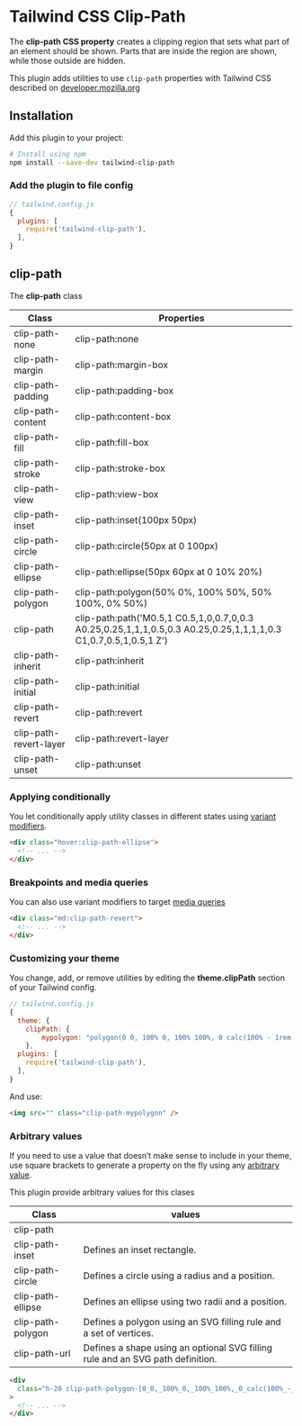 # Tailwind CSS Clip-Path

The **clip-path CSS property** creates a clipping region that sets what part of an element should be shown. Parts that are inside the region are shown, while those outside are hidden.

This plugin adds utilities to use `clip-path` properties with Tailwind CSS described on [developer.mozilla.org](https://developer.mozilla.org/en-US/docs/Web/CSS/clip-path)

## Installation

Add this plugin to your project:

```bash
# Install using npm
npm install --save-dev tailwind-clip-path
```

### Add the plugin to file config

```js
// tailwind.config.js
{
  plugins: [
    require('tailwind-clip-path'),
  ],
}
```

## clip-path

The **clip-path** class

| Class                  | Properties                                                                                                       |
| ---------------------- | ---------------------------------------------------------------------------------------------------------------- |
| clip-path-none         | clip-path:none                                                                                                   |
| clip-path-margin       | clip-path:margin-box                                                                                             |
| clip-path-padding      | clip-path:padding-box                                                                                            |
| clip-path-content      | clip-path:content-box                                                                                            |
| clip-path-fill         | clip-path:fill-box                                                                                               |
| clip-path-stroke       | clip-path:stroke-box                                                                                             |
| clip-path-view         | clip-path:view-box                                                                                               |
| clip-path-inset        | clip-path:inset(100px 50px)                                                                                      |
| clip-path-circle       | clip-path:circle(50px at 0 100px)                                                                                |
| clip-path-ellipse      | clip-path:ellipse(50px 60px at 0 10% 20%)                                                                        |
| clip-path-polygon      | clip-path:polygon(50% 0%, 100% 50%, 50% 100%, 0% 50%)                                                            |
| clip-path              | clip-path:path('M0.5,1 C0.5,1,0,0.7,0,0.3 A0.25,0.25,1,1,1,0.5,0.3 A0.25,0.25,1,1,1,1,0.3 C1,0.7,0.5,1,0.5,1 Z') |
| clip-path-inherit      | clip-path:inherit                                                                                                |
| clip-path-initial      | clip-path:initial                                                                                                |
| clip-path-revert       | clip-path:revert                                                                                                 |
| clip-path-revert-layer | clip-path:revert-layer                                                                                           |
| clip-path-unset        | clip-path:unset                                                                                                  |

### Applying conditionally

You let conditionally apply utility classes in different states using [variant modifiers](https://tailwindcss.com/docs/hover-focus-and-other-states).

```html
<div class="hover:clip-path-ellipse">
  <!-- ... -->
</div>
```

### Breakpoints and media queries

You can also use variant modifiers to target [media queries](https://tailwindcss.com/docs/hover-focus-and-other-states#media-queries)

```html
<div class="md:clip-path-revert">
  <!-- ... -->
</div>
```

### Customizing your theme

You change, add, or remove utilities by editing the **theme.clipPath** section of your Tailwind config.

```js
// tailwind.config.js
{
  theme: {
    clipPath: {
        mypolygon: "polygon(0 0, 100% 0, 100% 100%, 0 calc(100% - 1rem))",
    },
  plugins: [
    require('tailwind-clip-path'),
  ],
}
```

And use:

```html
<img src="" class="clip-path-mypolygon" />
```

### Arbitrary values

If you need to use a value that doesn’t make sense to include in your theme, use square brackets to generate a property on the fly using any [arbitrary value](https://tailwindcss.com/docs/adding-custom-styles#using-arbitrary-values).

This plugin provide arbitrary values for this clases

| Class             | values                                                                         |
| ----------------- | ------------------------------------------------------------------------------ |
| clip-path         |
| clip-path-inset   | Defines an inset rectangle.                                                    |
| clip-path-circle  | Defines a circle using a radius and a position.                                |
| clip-path-ellipse | Defines an ellipse using two radii and a position.                             |
| clip-path-polygon | Defines a polygon using an SVG filling rule and a set of vertices.             |
| clip-path-url     | Defines a shape using an optional SVG filling rule and an SVG path definition. |

```html
<div
  class="h-20 clip-path-polygon-[0_0,_100%_0,_100%_100%,_0_calc(100%_-_1rem)]"
>
  <!-- ... -->
</div>
```
